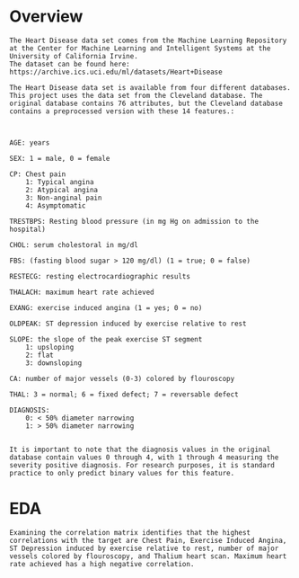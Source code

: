 # Overview

    The Heart Disease data set comes from the Machine Learning Repository at the Center for Machine Learning and Intelligent Systems at the University of California Irvine.
    The dataset can be found here: https://archive.ics.uci.edu/ml/datasets/Heart+Disease

    The Heart Disease data set is available from four different databases. This project uses the data set from the Cleveland database. The original database contains 76 attributes, but the Cleveland database contains a preprocessed version with these 14 features.:



    AGE: years

    SEX: 1 = male, 0 = female

    CP: Chest pain
        1: Typical angina
        2: Atypical angina
        3: Non-anginal pain
        4: Asymptomatic

    TRESTBPS: Resting blood pressure (in mg Hg on admission to the hospital)

    CHOL: serum cholestoral in mg/dl

    FBS: (fasting blood sugar > 120 mg/dl) (1 = true; 0 = false)

    RESTECG: resting electrocardiographic results

    THALACH: maximum heart rate achieved

    EXANG: exercise induced angina (1 = yes; 0 = no)

    OLDPEAK: ST depression induced by exercise relative to rest

    SLOPE: the slope of the peak exercise ST segment
        1: upsloping
        2: flat
        3: downsloping

    CA: number of major vessels (0-3) colored by flouroscopy

    THAL: 3 = normal; 6 = fixed defect; 7 = reversable defect

    DIAGNOSIS:
        0: < 50% diameter narrowing
        1: > 50% diameter narrowing


    It is important to note that the diagnosis values in the original database contain values 0 through 4, with 1 through 4 measuring the severity positive diagnosis. For research purposes, it is standard practice to only predict binary values for this feature.


# EDA

    Examining the correlation matrix identifies that the highest correlations with the target are Chest Pain, Exercise Induced Angina, ST Depression induced by exercise relative to rest, number of major vessels colored by flouroscopy, and Thalium heart scan. Maximum heart rate achieved has a high negative correlation.

